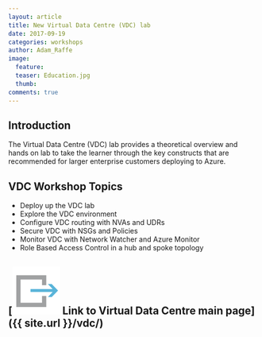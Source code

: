 ```yaml
---
layout: article
title: New Virtual Data Centre (VDC) lab
date: 2017-09-19
categories: workshops
author: Adam_Raffe
image:
  feature: 
  teaser: Education.jpg
  thumb: 
comments: true
---
```


## Introduction
The Virtual Data Centre (VDC) lab provides a theoretical overview and hands on lab to take the learner through the key constructs that are recommended for larger enterprise customers deploying to Azure.     

## VDC Workshop Topics
* Deploy up the VDC lab 
* Explore the VDC environment
* Configure VDC routing with NVAs and UDRs
* Secure VDC with NSGs and Policies
* Monitor VDC with Network Watcher and Azure Monitor
* Role Based Access Control in a hub and spoke topology

## [![link](/images/icons/link.svg) Link to Virtual Data Centre main page]({{ site.url }}/vdc/)